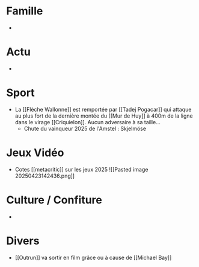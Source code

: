 # Famille
- 
# Actu
- 
# Sport
- La [[Flèche Wallonne]] est remportée par [[Tadej Pogacar]] qui attaque au plus fort de la dernière montée du [[Mur de Huy]] à 400m de la ligne dans le virage [[Criquielon]]. Aucun adversaire à sa taille... 
	- Chute du vainqueur 2025 de l'Amstel : Skjelmöse
# Jeux Vidéo
- Cotes [[metacritic]] sur les jeux 2025 ![[Pasted image 20250423142436.png]]
# Culture / Confiture
- 
# Divers
- [[Outrun]] va sortir en film grâce ou à cause de [[Michael Bay]]
